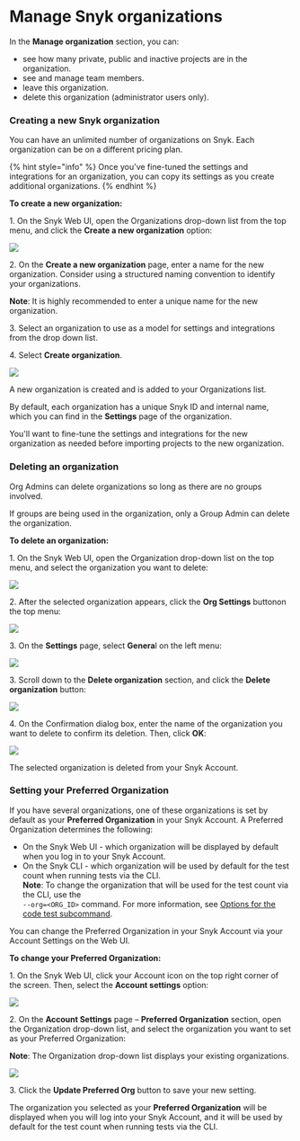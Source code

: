 # Manage Snyk organizations

In the **Manage organization** section, you can:

* see how many private, public and inactive projects are in the organization.
* see and manage team members.
* leave this organization.
* delete this organization (administrator users only).

### Creating a new Snyk organization

You can have an unlimited number of organizations on Snyk. Each organization can be on a different pricing plan.

{% hint style="info" %}
Once you've fine-tuned the settings and integrations for an organization, you can copy its settings as you create additional organizations.
{% endhint %}

**To create a new organization:**

1\. On the Snyk Web UI, open the Organizations drop-down list from the top menu, and click the **Create a new organization** option:

![](<../../../.gitbook/assets/Org Settings - Creating New Organization option.png>)

2\. On the **Create a new organization** page, enter a name for the new organization. Consider using a structured naming convention to identify your organizations.

**Note**: It is highly recommended to enter a unique name for the new organization.

3\. Select an organization to use as a model for settings and integrations from the drop down list.&#x20;

4\. Select **Create organization**.&#x20;

![](../../../.gitbook/assets/2022-06-27\_17-28-16.png)

A new organization is created and is added to your Organizations list.

By default, each organization has a unique Snyk ID and internal name, which you can find in the **Settings** page of the organization.

You'll want to fine-tune the settings and integrations for the new organization as needed before importing projects to the new organization.

### Deleting an organization

Org Admins can delete organizations so long as there are no groups involved.

If groups are being used in the organization, only a Group Admin can delete the organization.

**To delete an organization:**

1\. On the Snyk Web UI, open the Organization drop-down list on the top menu, and select the organization you want to delete:

![](<../../../.gitbook/assets/Org Settings - Selecting an Org.png>)

2\. After the selected organization appears, click the **Org Settings** button<img src="../../../.gitbook/assets/Snyk Code - Org Settings button - Icon (2).png" alt="" data-size="line">on the top menu:

![](<../../../.gitbook/assets/Org Settings - Button.png>)

3\. On the **Settings** page, select **Genera**l on the left menu:

![](<../../../.gitbook/assets/Org Settings - General tab (2).png>)

3\. Scroll down to the **Delete organization** section, and click the **Delete organization** button:

![](<../../../.gitbook/assets/Org Settings - Delete organization.png>)

4\. On the Confirmation dialog box, enter the name of the organization you want to delete to confirm its deletion. Then, click **OK**:

![](<../../../.gitbook/assets/Org Settings - Delete organization - Confirmation (1).png>)

The selected organization is deleted from your Snyk Account.

### Setting your Preferred Organization

If you have several organizations, one of these organizations is set by default as your **Preferred Organization** in your Snyk Account. A Preferred Organization determines the following:

* On the Snyk Web UI - which organization will be displayed by default when you log in to your Snyk Account.
* On the Snyk CLI - which organization will be used by default for the test count when running tests via the CLI.\
  **Note**: To change the organization that will be used for the test count via the CLI, use the\
  `--org=<ORG_ID>` command. For more information, see [Options for the code test subcommand](https://docs.snyk.io/snyk-cli/commands/code).

You can change the Preferred Organization in your Snyk Account via your Account Settings on the Web UI.

**To change your Preferred Organization:**

1\. On the Snyk Web UI, click your Account icon on the top right corner of the screen. Then, select the **Account settings** option:

![](<../../../.gitbook/assets/Account Settings - Opening.png>)

2\. On the **Account Settings** page – **Preferred Organization** section, open the Organization drop-down list, and select the organization you want to set as your Preferred Organization:

**Note**: The Organization drop-down list displays your existing organizations.

![](<../../../.gitbook/assets/Account Settings - Preferred Org.png>)

3\. Click the **Update Preferred Org** button to save your new setting.

The organization you selected as your **Preferred Organization** will be displayed when you will log into your Snyk Account, and it will be used by default for the test count when running tests via the CLI.
